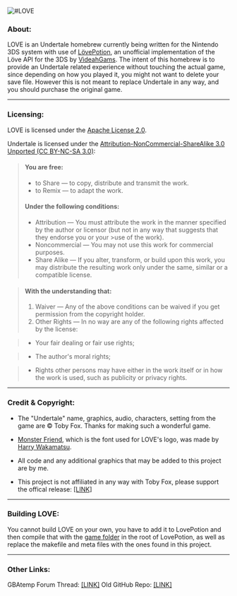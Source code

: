 ![#LOVE](../master/meta/banner.png)

### About:

LOVE is an Undertale homebrew currently being written for the Nintendo 3DS system with use of <a href="https://github.com/VideahGams/LovePotion">LövePotion</a>, an unofficial implementation of the Löve API for the 3DS by <a href="https://github.com/VideahGams">VideahGams</a>. The intent of this homebrew is to provide an Undertale related experience without touching the actual game, since depending on how you played it, you might not want to delete your save file. However this is not meant to replace Undertale in any way, and you should purchase the original game.
___

### Licensing:

LOVE is licensed under the <a href="https://www.apache.org/licenses/LICENSE-2.0">Apache License 2.0</a>.

Undertale is licensed under the <a href="https://creativecommons.org/licenses/by-nc-sa/3.0/">Attribution-NonCommercial-ShareAlike 3.0 Unported (CC BY-NC-SA 3.0)</a>:
>#### You are free:
>
> - to Share — to copy, distribute and transmit the work.
> - to Remix — to adapt the work.
>#### Under the following conditions:
>
>- Attribution — You must attribute the work in the manner specified by the author or licensor (but not in any way that suggests that they endorse you or your >use of the work).
>- Noncommercial — You may not use this work for commercial purposes.
>- Share Alike — If you alter, transform, or build upon this work, you may distribute the resulting work only under the same, similar or a compatible license.

>#### With the understanding that:
>
> 1. Waiver — Any of the above conditions can be waived if you get permission from the copyright holder.
> 2. Other Rights — In no way are any of the following rights affected by the license:

> - Your fair dealing or fair use rights;

> - The author's moral rights;

> - Rights other persons may have either in the work itself or in how the work is used, such as publicity or privacy rights.
___

### Credit & Copyright:
- The "Undertale" name, graphics, audio, characters, setting from the game are © Toby Fox. Thanks for making such a wonderful game.

- <a href="https://www.behance.net/gallery/31378523/Monster-Friend-Undertale-Logo-Font">Monster Friend</a>, which is the font used for LOVE's logo, was made by <a href="https://www.behance.net/JapanYoshi">Harry Wakamatsu</a>.

- All code and any additional graphics that may be added to this project are by me.
- This project is not affiliated in any way with Toby Fox, please support the offical release: <a href="https://undertale.com/">[LINK]</a>

___

### Building LOVE:
You cannot build LOVE on your own, you have to add it to LovePotion and then compile that with the [game folder](../master/game) in the root of LovePotion, as well as replace the makefile and meta files with the ones found in this project.

___

### Other Links:
GBAtemp Forum Thread: <a href="https://gbatemp.net/threads/wip-love-a-visual-homebrew-for-fallen-humans.420076/page-3#post-6706194">[LINK]</a>
Old GitHub Repo: <a href="https://github.com/Xavyrr/LOVE-OLD-">[LINK]</a>
